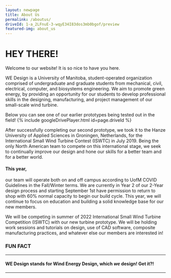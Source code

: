 ```yaml
---
layout: newpage
title: About Us
permalink: /aboutus/
driveId: 1-a_2LFnuE-3-wqyE34I83dos3mb0bgof/preview
featured-img: about_us
---
```


# HEY THERE!
Welcome to our website! It is so nice to have you here.

WE Design is a University of Manitoba, student-operated organization comprised of undergraduate and graduate students from mechanical, civil, electrical, computer, and biosystems engineering. We aim to promote green energy, by providing an opportunity for our students to develop professional skills in the designing, manufacturing, and project management of our small-scale wind turbine. 

<p></p>
Below you can see one of our earlier prototypes being tested out in the field!
{% include googleDrivePlayer.html id=page.driveId %}
<p></p>

After successfully completing our second prototype, we took it to the Hanze University of Applied Sciences in Groningen, Netherlands, for the International Small Wind Turbine Contest (ISWTC) in July 2019. Being the only North American team to compete on this international stage, we seek to continually improve our design and hone our skills for a better team and for a better world.


#### This year, 
our team will operate both on and off campus according to UofM COVID Guidelines in the Fall/Winter terms. 
We are currently in Year 2 of our 2-Year design process and starting September 1st have permission to return to shop with 60% normal capacity to begin our build cycle. This year, we will continue to focus on education and building a solid knowledge base for our new members. 

We will be competing in summer of 2022 International Small Wind Turbine Competition (ISWTC) with our new turbine prototype. We will be holding work sessions and tutorials on design, use of CAD software, composite manufacturing practices, and whatever else our members are interested in!



### FUN FACT
--------------------------------

#### WE Design stands for Wind Energy Design, which *we* design! Get it?!
----------------------------------------------------------------------
